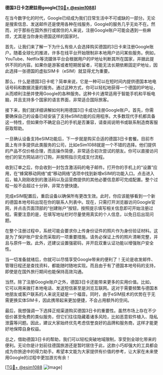 **德国3日卡怎麽註冊google[[TG💪+ @esim1088](https://t.me/s/esim1088)]**

在当今数字化的时代，Google已经成为我们日常生活中不可或缺的一部分。无论是搜索信息、发送邮件还是使用各种在线服务，Google的服务几乎无处不在。然而，对于那些在国外旅行或居住的人来说，注册Google账户可能会遇到一些麻烦，尤其是当你身处德国这样的国家时。

首先，让我们来了解一下为什么有些人会选择购买德国的3日卡来注册Google账户。随着全球化的推进，许多在线平台开始限制非本地用户访问某些服务。例如，YouTube、Netflix等流媒体平台会根据用户的IP地址判断其所在国家，并据此提供不同的内容。如果你是游客或者短期居留者，可能无法长期依赖固定IP地址，因此选择一张德国的虚拟SIM卡（eSIM）就显得尤为重要。

那么，什么是德国3日卡呢？简单来说，它是一种可以在短时间内提供德国本地电话号码和数据流量的服务。通过这种方式，你可以轻松地获得一个德国的IP地址，从而顺利注册并使用Google的各种服务。这种卡片通常适用于智能手机和平板电脑，并且支持多个国家的语言界面，非常适合国际旅客。

接下来，我们就详细讲解如何利用德国3日卡成功注册Google账户。首先，你需要确保自己的设备已经安装了支持eSIM功能的应用程序。大多数现代手机都具备这一特性，但如果你不确定自己的手机是否兼容，请查阅说明书或联系制造商客服获取帮助。

一旦确认设备支持eSIM功能后，下一步就是购买合适的德国3日卡套餐。目前市面上有许多提供此类服务的公司，比如eSim1088就是一个不错的选择。他们提供的产品不仅价格合理，而且操作简便，非常适合初次尝试的朋友。你可以直接访问他们的官方网站进行订购，并按照指示完成支付流程。

收到订单之后，你会收到一封包含激活码的电子邮件。打开你的手机上的“设置”应用，在“蜂窝移动网络”或“移动网络”选项中找到新增eSIM的功能入口。点击进入后，输入刚刚收到的激活码以及运营商提供的其他必要信息即可完成配置。整个过程一般不会超过十分钟，非常方便快捷。

完成eSIM配置后，重启设备以确保所有更改生效。此时，你应该能够看到一个新的德国本地号码出现在你的联系人列表中。现在，只需打开浏览器访问Google官网，并点击页面顶部的“创建账户”按钮，按照提示填写相关信息即可开始注册过程。需要注意的是，在填写地址栏时尽量使用真实的个人信息，以免日后出现问题。

在整个注册过程中，系统可能会要求你上传身份证件的照片作为身份验证材料。这是为了保护账户安全而采取的一项重要措施。请务必保证上传的照片清晰完整，并且与原件一致。此外，还建议设置强密码，并开启双重认证功能以增强账户安全性。

当一切准备就绪后，你就可以尽情享受Google带来的便利了！无论是收发邮件、管理日程还是查找资料，都能随时随地实现。而且由于有了德国本地号码的支持，即使是在国外旅行期间也能保持高效沟通。

当然，除了注册Google账户之外，德国3日卡还能带来更多的实用价值。比如，它可以用来拨打本地电话、发送短信甚至是浏览互联网。这对于需要频繁与德国本地朋友或客户联系的人来说无疑是一个福音。同时，由于eSIM技术的优势在于无需更换实体SIM卡，因此携带起来更加便捷，不会占用额外的空间。

最后，我想强调一下选择正规渠道购买德国3日卡的重要性。虽然市场上存在不少低价甚至免费的类似服务，但它们往往隐藏着诸多风险，比如恶意软件植入、隐私泄露等问题。因此，建议大家始终优先考虑信誉良好的品牌和服务商，这样才能更好地保障自身权益。

总之，借助德国3日卡的帮助，我们可以轻松突破地域限制，享受到全球化带来的便利。无论你是计划前往德国旅游还是暂时居住于此，这款小巧却强大的工具都会成为你旅途中的得力助手。希望本文能为大家提供有价值的参考，让大家在未来使用Google的过程中更加游刃有余！

[[TG💪+ @esim1088](https://t.me/s/esim1088) ![Image](https://i.postimg.cc/4NQfJmqS/Snipaste-2025-05-13-00-14-12.png)]
